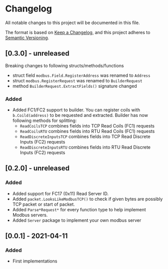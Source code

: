 # Changelog

All notable changes to this project will be documented in this file.

The format is based on [Keep a Changelog](https://keepachangelog.com/en/1.0.0/), and this project adheres
to [Semantic Versioning](https://semver.org/spec/v2.0.0.html).

## [0.3.0] - unreleased

Breaking changes to following structs/methods/functions

* struct field `modbus.Field.RegisterAddress` was renamed to `Address`
* struct `modbus.RegisterRequest` was renamed to `BuilderRequest`
* method `BuilderRequest.ExtractFields()` signature changed

### Added

* Added FC1/FC2 support to builder. You can register coils with `b.Coild(address)` to be requested and extracted.
  Builder has now following methods for splitting:
    * `ReadCoilsTCP` combines fields into TCP Read Coils (FC1) requests
    * `ReadCoilsRTU` combines fields into RTU Read Coils (FC1) requests
    * `ReadDiscreteInputsTCP` combines fields into TCP Read Discrete Inputs (FC2) requests
    * `ReadDiscreteInputsRTU` combines fields into RTU Read Discrete Inputs (FC2) requests


## [0.2.0] - unreleased

### Added

* Added support for FC17 (0x11) Read Server ID.
* Added `packet.LooksLikeModbusTCP()` to check if given bytes are possibly TCP packet or start of packet.
* Added `Parse*Request*` for every function type to help implement Modbus servers.
* Added `Server` package to implement your own modbus server

## [0.0.1] - 2021-04-11

### Added

* First implementations

